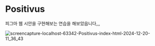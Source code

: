 # Positivus
피그마 웹 시안을 구현해보는 연습을 해보았읍니다,,,

![screencapture-localhost-63342-Positivus-index-html-2024-12-20-11_36_43](https://github.com/user-attachments/assets/fd41bbb3-b808-44c7-83a6-b572dbaf6817)
